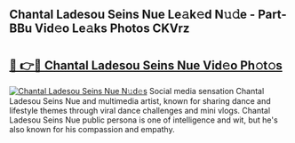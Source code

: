 ## Chantal Ladesou Seins Nue Le𝚊k𝚎d N𝚞𝚍e - Part-BBu Vid𝚎o Le𝚊ks Photos CKVrz

# <h2><a href="http://fb768q.evod.top/?m=Chantal+Ladesou+Seins+Nue">🔗 👉🔴 Chantal Ladesou Seins Nue Vid𝚎o Ph𝚘t𝚘s</a></h2>

[![Chantal Ladesou Seins Nue N𝚞d𝚎s](https://i.imgur.com/8V9OHl7.gif)](http://fb768q.evod.top/?m=Chantal+Ladesou+Seins+Nue)
Social media sensation Chantal Ladesou Seins Nue and multimedia artist, known for sharing dance and lifestyle themes through viral dance challenges and mini vlogs. Chantal Ladesou Seins Nue public persona is one of intelligence and wit, but he's also known for his compassion and empathy. 
